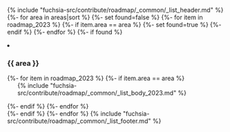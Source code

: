 {% include "fuchsia-src/contribute/roadmap/_common/_list_header.md" %}
    {%- for area in areas|sort %}
    {%- set found=false %}
    {%- for item in roadmap_2023 %}
          {%- if item.area == area %}
            {%- set found=true %}
          {%- endif %}
    {%- endfor %}
    {%- if found %}
  <li class="list-areas"><h3 class="add-link">{{ area }}</h3>
    {%- for item in roadmap_2023 %}
      {%- if item.area == area %}
      <ul class="list">
        {% include "fuchsia-src/contribute/roadmap/_common/_list_body_2023.md" %}
      </ul>
      {%- endif %}
    {%- endfor %}
    </li>
    {%- endif %}
  {%- endfor %}
  {% include "fuchsia-src/contribute/roadmap/_common/_list_footer.md" %}
</div>

